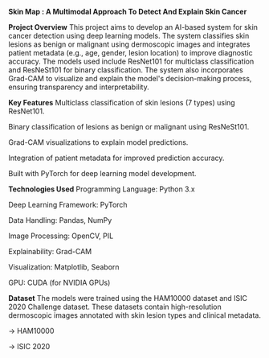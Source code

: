 **Skin Map : A Multimodal Approach To Detect And Explain Skin Cancer**

**Project Overview**
This project aims to develop an AI-based system for skin cancer detection using deep learning models. The system classifies skin lesions as benign or malignant using dermoscopic images and integrates patient metadata (e.g., age, gender, lesion location) to improve diagnostic accuracy. The models used include ResNet101 for multiclass classification and ResNeSt101 for binary classification. The system also incorporates Grad-CAM to visualize and explain the model's decision-making process, ensuring transparency and interpretability.

**Key Features**
Multiclass classification of skin lesions (7 types) using ResNet101.

Binary classification of lesions as benign or malignant using ResNeSt101.

Grad-CAM visualizations to explain model predictions.

Integration of patient metadata for improved prediction accuracy.

Built with PyTorch for deep learning model development.

**Technologies Used**
Programming Language: Python 3.x

Deep Learning Framework: PyTorch

Data Handling: Pandas, NumPy

Image Processing: OpenCV, PIL

Explainability: Grad-CAM

Visualization: Matplotlib, Seaborn

GPU: CUDA (for NVIDIA GPUs)

**Dataset**
The models were trained using the HAM10000 dataset and ISIC 2020 Challenge dataset. These datasets contain high-resolution dermoscopic images annotated with skin lesion types and clinical metadata.

-> HAM10000

-> ISIC 2020

